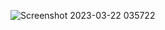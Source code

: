 ![Screenshot 2023-03-22 035722](https://user-images.githubusercontent.com/90374083/227810037-13ed226d-3399-49e3-987b-1daa83322c01.jpg)
